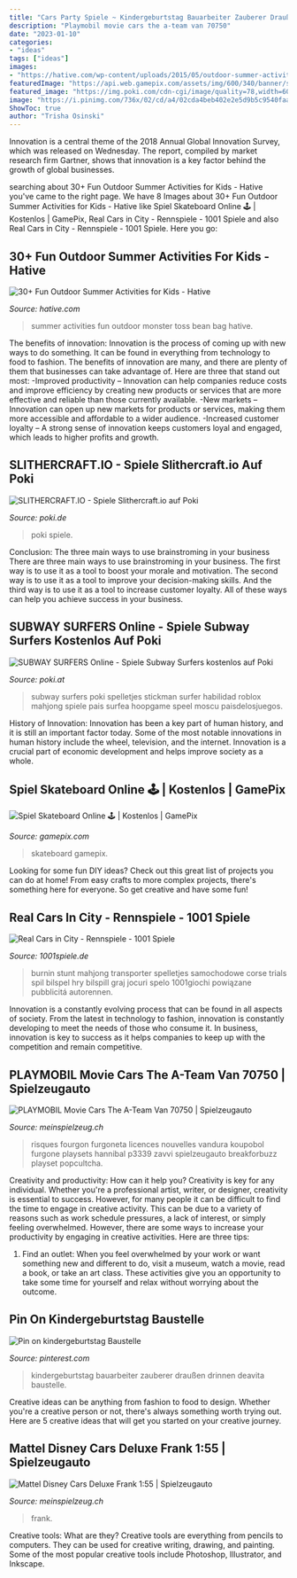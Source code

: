 ```yaml
---
title: "Cars Party Spiele ~ Kindergeburtstag Bauarbeiter Zauberer Draußen Drinnen Deavita Baustelle"
description: "Playmobil movie cars the a-team van 70750"
date: "2023-01-10"
categories:
- "ideas"
tags: ["ideas"]
images:
- "https://hative.com/wp-content/uploads/2015/05/outdoor-summer-activities/17-outdoor-summer-activities.jpg"
featuredImage: "https://api.web.gamepix.com/assets/img/600/340/banner/skateboard.png"
featured_image: "https://img.poki.com/cdn-cgi/image/quality=78,width=600,height=600,fit=cover,g=0.5x0.5,f=auto/50b4ebbde5ee7740fc9f97159ab7c8df.png"
image: "https://i.pinimg.com/736x/02/cd/a4/02cda4beb402e2e5d9b5c9540faaefc4.jpg"
ShowToc: true
author: "Trisha Osinski"
---
```



Innovation is a central theme of the 2018 Annual Global Innovation Survey, which was released on Wednesday. The report, compiled by market research firm Gartner, shows that innovation is a key factor behind the growth of global businesses.

	

		
searching about 30+ Fun Outdoor Summer Activities for Kids - Hative you've came to the right page. We have 8 Images about 30+ Fun Outdoor Summer Activities for Kids - Hative like Spiel Skateboard Online 🕹️ | Kostenlos | GamePix, Real Cars in City - Rennspiele - 1001 Spiele and also Real Cars in City - Rennspiele - 1001 Spiele. Here you go:
		
    
## 30+ Fun Outdoor Summer Activities For Kids - Hative

<img loading=lazy src="https://hative.com/wp-content/uploads/2015/05/outdoor-summer-activities/17-outdoor-summer-activities.jpg" onerror="this.onerror=null;this.src='https://tse1.mm.bing.net/th?id=OIP.GqTrtf0kKn5mn_d7VuFHUwHaJ4&amp;pid=15.1';" alt="30+ Fun Outdoor Summer Activities for Kids - Hative">

_Source: hative.com_

>summer activities fun outdoor monster toss bean bag hative. 

	

The benefits of innovation:
Innovation is the process of coming up with new ways to do something. It can be found in everything from technology to food to fashion. The benefits of innovation are many, and there are plenty of them that businesses can take advantage of. Here are three that stand out most: 
-Improved productivity – Innovation can help companies reduce costs and improve efficiency by creating new products or services that are more effective and reliable than those currently available.
-New markets – Innovation can open up new markets for products or services, making them more accessible and affordable to a wider audience.
-Increased customer loyalty – A strong sense of innovation keeps customers loyal and engaged, which leads to higher profits and growth.

    
## SLITHERCRAFT.IO - Spiele Slithercraft.io Auf Poki

<img loading=lazy src="https://img.poki.com/cdn-cgi/image/quality=78,width=600,height=600,fit=cover,g=0.5x0.5,f=auto/50b4ebbde5ee7740fc9f97159ab7c8df.png" onerror="this.onerror=null;this.src='https://tse1.mm.bing.net/th?id=OIP.8OEWwhzm36Ybcsx8s1k1IgHaHa&amp;pid=15.1';" alt="SLITHERCRAFT.IO - Spiele Slithercraft.io auf Poki">

_Source: poki.de_

>poki spiele. 

	

Conclusion: The three main ways to use brainstroming in your business
There are three main ways to use brainstroming in your business. The first way is to use it as a tool to boost your morale and motivation. The second way is to use it as a tool to improve your decision-making skills. And the third way is to use it as a tool to increase customer loyalty. All of these ways can help you achieve success in your business.

    
## SUBWAY SURFERS Online - Spiele Subway Surfers Kostenlos Auf Poki

<img loading=lazy src="https://img.poki.com/cdn-cgi/image/width=600,height=600,fit=cover,g=0.5x0.5,f=auto/a09513a5f0f6f95153011c7c9af7be6e.jpg" onerror="this.onerror=null;this.src='https://tse2.mm.bing.net/th?id=OIP.GfzBcAqMCNHM6N5Wh-QIdQHaHa&amp;pid=15.1';" alt="SUBWAY SURFERS Online - Spiele Subway Surfers kostenlos auf Poki">

_Source: poki.at_

>subway surfers poki spelletjes stickman surfer habilidad roblox mahjong spiele pais surfea hoopgame speel moscu paisdelosjuegos. 

	

History of Innovation:
Innovation has been a key part of human history, and it is still an important factor today. Some of the most notable innovations in human history include the wheel, television, and the internet. Innovation is a crucial part of economic development and helps improve society as a whole.

    
## Spiel Skateboard Online 🕹️ | Kostenlos | GamePix

<img loading=lazy src="https://api.web.gamepix.com/assets/img/600/340/banner/skateboard.png" onerror="this.onerror=null;this.src='https://tse1.mm.bing.net/th?id=OIP.RwwmWHs1vzeNbORmpBR0iAHaEM&amp;pid=15.1';" alt="Spiel Skateboard Online 🕹️ | Kostenlos | GamePix">

_Source: gamepix.com_

>skateboard gamepix. 

	

Looking for some fun DIY ideas? Check out this great list of projects you can do at home! From easy crafts to more complex projects, there's something here for everyone. So get creative and have some fun!

    
## Real Cars In City - Rennspiele - 1001 Spiele

<img loading=lazy src="https://tcf.admeen.org/game/17500/17438/400x246/real-cars-in-city.jpg" onerror="this.onerror=null;this.src='https://tse1.mm.bing.net/th?id=OIP.-4quCYln8L-geroggXOLIQAAAA&amp;pid=15.1';" alt="Real Cars in City - Rennspiele - 1001 Spiele">

_Source: 1001spiele.de_

>burnin stunt mahjong transporter spelletjes samochodowe corse trials spil bilspel hry bilspill graj jocuri spelo 1001giochi powiązane pubblicitá autorennen. 

	

Innovation is a constantly evolving process that can be found in all aspects of society. From the latest in technology to fashion, innovation is constantly developing to meet the needs of those who consume it. In business, innovation is key to success as it helps companies to keep up with the competition and remain competitive.

    
## PLAYMOBIL Movie Cars The A-Team Van 70750 | Spielzeugauto

<img loading=lazy src="https://www.meinspielzeug.ch/webautor-data/7/playmobil-movie-cars-the-a-team-van.jpg" onerror="this.onerror=null;this.src='https://tse3.mm.bing.net/th?id=OIP.SNTsYOXCX6pd34BmwzvUlgHaFs&amp;pid=15.1';" alt="PLAYMOBIL Movie Cars The A-Team Van 70750 | Spielzeugauto">

_Source: meinspielzeug.ch_

>risques fourgon furgoneta licences nouvelles vandura koupobol furgone playsets hannibal p3339 zavvi spielzeugauto breakforbuzz playset popcultcha. 

	

Creativity and productivity: How can it help you?
Creativity is key for any individual. Whether you're a professional artist, writer, or designer, creativity is essential to success. However, for many people it can be difficult to find the time to engage in creative activity. This can be due to a variety of reasons such as work schedule pressures, a lack of interest, or simply feeling overwhelmed. However, there are some ways to increase your productivity by engaging in creative activities. Here are three tips: 
1. Find an outlet: When you feel overwhelmed by your work or want something new and different to do, visit a museum, watch a movie, read a book, or take an art class. These activities give you an opportunity to take some time for yourself and relax without worrying about the outcome.


    
## Pin On Kindergeburtstag Baustelle

<img loading=lazy src="https://i.pinimg.com/736x/02/cd/a4/02cda4beb402e2e5d9b5c9540faaefc4.jpg" onerror="this.onerror=null;this.src='https://tse1.mm.bing.net/th?id=OIP.oDTF3ohvCjQbYJsnclXmcQHaFZ&amp;pid=15.1';" alt="Pin on kindergeburtstag Baustelle">

_Source: pinterest.com_

>kindergeburtstag bauarbeiter zauberer draußen drinnen deavita baustelle. 

	

Creative ideas can be anything from fashion to food to design. Whether you're a creative person or not, there's always something worth trying out. Here are 5 creative ideas that will get you started on your creative journey.

    
## Mattel Disney Cars Deluxe Frank 1:55 | Spielzeugauto

<img loading=lazy src="https://www.meinspielzeug.ch/webautor-data/7/mattel-disney-cars-155-deluxe-frank.jpg" onerror="this.onerror=null;this.src='https://tse3.mm.bing.net/th?id=OIP.cWdhRVVpPo4Vt-_XXfft1wHaFs&amp;pid=15.1';" alt="Mattel Disney Cars Deluxe Frank 1:55 | Spielzeugauto">

_Source: meinspielzeug.ch_

>frank. 

	

Creative tools: What are they?
Creative tools are everything from pencils to computers. They can be used for creative writing, drawing, and painting. Some of the most popular creative tools include Photoshop, Illustrator, and Inkscape.

